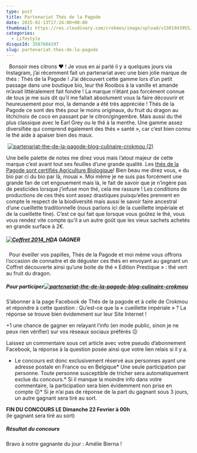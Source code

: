 ```yaml
---
type: post
title: Partenariat Thés de la Pagode
date: 2015-02-13T17:24:00+00:00
thumbnail: https://res.cloudinary.com/crokmou/image/upload/v1501943955/partenariat-the-de-la-pagode-blog-culinaire-crokmou-1.jpg
categories: 
  - Lifestyle
disqusId: 3587684197
slug: partenariat-thes-de-la-pagode
---
```


  Bonsoir mes citrons ❤ ! Je vous en ai parlé il y a quelques jours via Instagram, j’ai récemment fait un partenariat avec une bien jolie marque de thés : Thés de la Pagode ! J’ai découvert cette gamme lors d’un petit passage dans une boutique bio, leur thé Rooibos à la vanille et amande m’avait littéralement fait fondre ! La marque n’étant pas forcément connue de tous je me suis dit qu’il me fallait absolument vous la faire découvrir et heureusement pour moi, la demande a été très appréciée ! Thés de la Pagode ce sont des thés pour le moins originaux, du fruit du dragon au litchi/noix de coco en passant par le citron/gingembre. Mais aussi du thé plus classique avec le Earl Grey ou le thé à la menthe. Une gamme assez diversifiée qui comprend également des thés « santé », car c’est bien connu le thé aide à apaiser bien des maux.

 [![partenariat-the-de-la-pagode-blog-culinaire-crokmou (2)](http://www.crokmou.com/wp-content/uploads/2015/03/partenariat-the-de-la-pagode-blog-culinaire-crokmou-2.jpg)](http://www.crokmou.com/wp-content/uploads/2015/03/partenariat-the-de-la-pagode-blog-culinaire-crokmou-2.jpg)

Une belle palette de notes me direz vous mais l’atout majeur de cette marque c’est avant tout ses feuilles d’une grande qualité. Les [thés de la Pagode sont certifiés Agriculture Biologique](http://www.thesdelapagode.com/content/147-pourquoi-du-the-bio)! Bien beau me direz vous, « du bio par ci du bio par là, mouai ». Moi même je ne suis pas forcément une grande fan de cet engouement mais là, le fait de savoir que je n’ingère pas de pesticides lorsque j’infuse mon thé, cela me rassure ! Les conditions de productions de ces thés sont assez drastiques puisqu’elles prennent en compte le respect de la biodiversité mais aussi le savoir faire ancestral d’une cueillette traditionnelle (nous parlons ici de la cueillette impériale et de la cueillette fine). C’est ce qui fait que lorsque vous goûtez le thé, vous vous rendez vite compte qu’il a un autre goût que les vieux sachets achetés en grande surface à 2€.  

##### [![Coffret 2014_HD](http://www.crokmou.com/wp-content/uploads/2015/02/Coffret-2014_HD.jpg)](http://www.crokmou.com/wp-content/uploads/2015/02/Coffret-2014_HD.jpg)A GAGNER

  Pour éveiller vos papilles, Thés de la Pagode et moi même vous offrons l’occasion de connaitre et de déguster ces thés en envoyant au gagnant un Coffret découverte ainsi qu’une boite de thé « Edition Prestique » : thé vert au fruit du dragon.        

##### Pour participer[![partenariat-the-de-la-pagode-blog-culinaire-crokmou](http://www.crokmou.com/wp-content/uploads/2015/03/partenariat-the-de-la-pagode-blog-culinaire-crokmou.jpg)](http://www.crokmou.com/wp-content/uploads/2015/03/partenariat-the-de-la-pagode-blog-culinaire-crokmou.jpg)

S’abonner à la page Facebook de Thés de la pagode et à celle de Crokmou et répondre à cette question : Qu’est-ce que la « cueillette impériale » ? La réponse se trouve bien évidemment sur leur Site Internet !

+1 une chance de gagner en relayant l’info (en mode public, sinon je ne peux rien vérifier) sur vos réseaux sociaux préférés 😉

Laissez un commentaire sous cet article avec votre pseudo d’abonnement Facebook, la réponse à la question posée ainsi que votre lien relais si il y a.

*   Le concours est donc exclusivement réservé aux personnes ayant une adresse postale en France ou en Belgique*   Une seule participation par personne. Toute personne susceptible de tricher sera automatiquement exclue du concours.*   Si il manque la moindre info dans votre commentaire, la participation sera bien évidemment non prise en compte 😉*   Si je n’ai pas de réponse de la part du gagnant sous 3 jours, un autre gagnant sera tiré au sort. 

**FIN DU CONCOURS LE Dimanche 22 Fevrier à 00h**  
(le gagnant sera tiré au sort)

##### Résultat du concours

Bravo à notre gagnante du jour : Amélie Bierna !